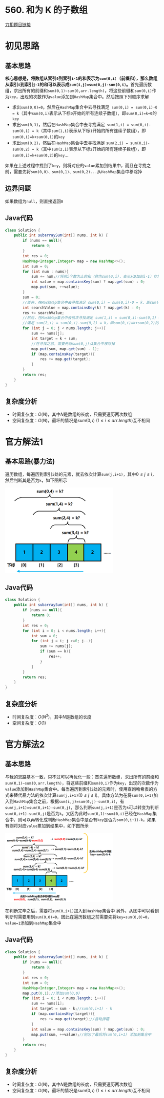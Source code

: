 # 560. 和为 K 的子数组

[力扣题目链接](https://leetcode-cn.com/problems/subarray-sum-equals-k/)


# 初见思路

## 基本思路
<strong>核心思想是，将数组从索引`0`到索引`i-1`的和表示为`sum(0,i)`（前缀和），那么数组从索引`i`到索引`j-1`的和可以表示成`sum(i,j)=sum(0,j)-sum(0,i)`。</strong>首先遍历数组，求出所有的前缀和`sum(0,1)~sum(0,arr.length)`，将这些前缀和`sum(0,i)`作为`key`，出现的次数作为`value`添加到`HashMap`集合中。然后按照下列顺序求解
- 求出`sum(0,0)=0`，然后在`HashMap`集合中去寻找满足` sum(0,i) = sum(0,i)-0 = k`（其中`sum(0,i)`表示从下标`0`开始的所有连续子数组），即`sum(0,i)=k+0`的`key`
- 求出`sum(0,1)`，然后在`HashMap`集合中去寻找满足` sum(1,i) = sum(0,i)-sum(0,1) = k`（其中`sum(1,i)`表示从下标`1`开始的所有连续子数组），即`sum(0,i)=k+sum(0,1)`的`key`
- 求出`sum(0,2)`，然后在`HashMap`集合中去寻找满足 `sum(2,i) = sum(0,i)-sum(0,2) = k`（其中`sum(2,i)`表示从下标`2`开始的所有连续子数组），即`sum(0,i)=k+sum(0,2)`的`key`...

如果在上述过程中找到了`key`，则将对应的`value`累加到结果中，而且在寻找之前，需要先将`sum(0,0)、sum(0,1)、sum(0,2)...`从`HashMap`集合中移除掉

## 边界问题

如果数组为`null`，则直接返回`0`




## Java代码
```java
class Solution {
    public int subarraySum(int[] nums, int k) {
        if (nums == null){
            return 0;
        }
        int res = 0;
        HashMap<Integer,Integer> map = new HashMap<>();
        int sum = 0;
        for (int num : nums){
            sum += num;//将前i个数为止的和（称为sum(0,i)，表示从0加到i-1）作为key添加到集合中
            int value = map.containsKey(sum) ? map.get(sum) : 0;
            map.put(sum, ++value);
        }
        sum = 0;
        //首先，在HashMap集合中去寻找满足 sum(0,i) = sum(0,i)-0 = k，即sum(0,i)=k+0的key
        int searchValue = map.containsKey(k) ? map.get(k) : 0;
        res += searchValue;
        //然后，在HashMap集合中去依次寻找满足 sum(1,i) = sum(0,i)-sum(0,1) = k，即sum(0,i)=k+sum(0,1)的key
        //满足 sum(2,i) = sum(0,i)-sum(0,2) = k，即sum(0,i)=k+sum(0,2)的key ...
        for (int j = 0; j < nums.length; j++){
            sum += nums[j];
            int target = k + sum;
            //在寻找之前，需要先将sum(0,j)从集合中移除掉
            map.put(sum, map.get(sum) - 1);
            if (map.containsKey(target)){
                res += map.get(target);
            }
        }
        return res;
    }
}
```

## 复杂度分析
- 时间复杂度：$O(N)$，其中$N$是数组的长度，只需要遍历两次数组
- 空间复杂度：$O(N)$，最坏的情况是$sum(0,i)\ (1 \le i \le arr.length)$互不相同

# 官方解法1
## 基本思路(暴力法)
遍历数组，每遍历到索引`i`处的元素，就去依次计算`sum(j,i+1)`，其中$0 \le j \le i$，然后判断其是否为`k`，如下图所示

<img src="../Pictures/560. 和为 K 的子数组.png" width="70%"/>

## Java代码
```java
class Solution {
    public int subarraySum(int[] nums, int k) {
        if (nums == null){
            return 0;
        }
        int res = 0;
        for (int i = 0; i < nums.length; i++){
            int sum = 0;
            for (int j = i; j >=0; j--){
                sum += nums[j];
                if (sum == k){
                    res++;
                }
            }
        }
        return res;
    }
}
```

## 复杂度分析
- 时间复杂度：$O(N^{2})$，其中$N$是数组的长度
- 空间复杂度：$O(1)$

# 官方解法2
## 基本思路
与我的思路基本一致，只不过可以再优化一些：首先遍历数组，求出所有的前缀和`sum(0,1)~sum(0,arr.length)`，将这些前缀和`sum(0,i)`作为`key`，出现的次数作为`value`添加到`HashMap`集合中。每当遍历到索引`i`处的元素时，使用查询哈希表的方式来替代暴力法的依次计算`sum(j,i+1)`$(0 \le j \le i)$。具体方法为在将`sum(0,i+1)`加入到`HashMap`集合之前，根据`sum(i,j)=sum(0,j)-sum(0,i)`，有`sum(j,i+1)=sum(0,i+1)-sum(0,j)`，那么判断`sum(j,i+1)`是否为`k`可以转变为判断`sum(0,i+1)-sum(0,j)`是否为`k`。又因为此时`sum(0,1)~sum(0,i)`已经在`HashMap`集合中，则可以再转化成判断`HashMap`集合中是否有`key`是否为`sum(0,i+1)-k`，如果有则将对应`value`累加到结果中，如下图所示

<img src="../Pictures/560. 和为 K 的子数组02.png" width="70%"/>

在判断完毕之后，需要将`sum(0,i+1)`加入到`HashMap`集合中
另外，从图中可以看到判断时需要用到`sum(0,0)=0`，因此在遍历数组之前需要先将`key=sum(0,0)=0`，`value=1`添加到`HashMap`集合中

## Java代码
```java
class Solution {
    public int subarraySum(int[] nums, int k) {
        if (nums == null){
            return 0;
        }
        int res = 0;
        int sum = 0;
        HashMap<Integer,Integer> map = new HashMap<>();
        map.put(0,1);//添加sum(0,0)
        for (int i = 0; i < nums.length; i++){
            sum += nums[i];
            int target = sum - k;//sum(0,i+1) - k
            if (map.containsKey(target)){
                res += map.get(target);//自动拆箱
            }
            int value = map.containsKey(sum) ? map.get(sum) : 0;
            map.put(sum, ++value);//别忘了最后将sum(0,i+1) 添加到集合中
        }
        return res;
    }
}
```

## 复杂度分析
- 时间复杂度：$O(N)$，其中$N$是数组的长度，只需要遍历两次数组
- 空间复杂度：$O(N)$，最坏的情况是$sum(0,i)\ (1 \le i \le arr.length)$互不相同